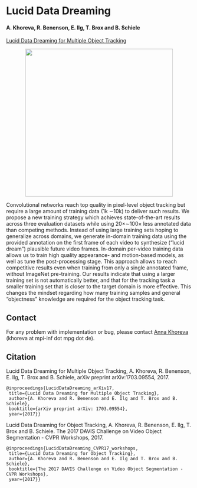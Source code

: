 # Lucid Data Dreaming

#### A. Khoreva, R. Benenson, E. Ilg, T. Brox and B. Schiele 

[Lucid Data Dreaming for Multiple Object Tracking](https://arxiv.org/abs/1703.09554)


<div style="width:100%;text-align:center;">
<a href="url"><img src="http://datasets.d2.mpi-inf.mpg.de/khoreva_LucidTracker/fig_arch.v2.png" align="center" height="400"></a>
</div>

Convolutional networks reach top quality in pixel-level object tracking but require a large amount of training data (1k ∼10k) to deliver such results. We propose a new training strategy which achieves state-of-the-art results across three evaluation datasets while using 20×∼100× less annotated data than competing methods. Instead of using large training sets hoping to generalize across domains, we generate in-domain training data using the provided annotation on the first frame of each video to synthesize (“lucid dream”) plausible future video frames. In-domain per-video training data allows us to train high quality appearance- and motion-based models, as well as tune the post-processing stage. This approach allows to reach competitive results even when training from only a single annotated frame, without ImageNet pre-training. Our results indicate that using a larger training set is not automatically better, and that for the tracking task a smaller training set that is closer to the target domain is more effective. This changes the mindset regarding how many training samples and general “objectness” knowledge are required for the object tracking task.


## Contact

For any problem with implementation or bug, please contact [Anna Khoreva](https://www.mpi-inf.mpg.de/departments/computer-vision-and-multimodal-computing/people/anna-khoreva/) (khoreva at mpi-inf dot mpg dot de).

## Citation

Lucid Data Dreaming for Multiple Object Tracking, A. Khoreva, R. Benenson, E. Ilg, T. Brox and B. Schiele, arXiv preprint arXiv:1703.09554, 2017.
```
@inproceedings{LucidDataDreaming_arXiv17,
 title={Lucid Data Dreaming for Multiple Object Tracking},
 author={A. Khoreva and R. Benenson and E. Ilg and T. Brox and B. Schiele},
 booktitle={arXiv preprint arXiv: 1703.09554},
 year={2017}}

```
Lucid Data Dreaming for Object Tracking, A. Khoreva, R. Benenson, E. Ilg, T. Brox and B. Schiele. The 2017 DAVIS Challenge on Video Object Segmentation - CVPR Workshops, 2017.
```
@inproceedings{LucidDataDreaming_CVPR17_workshops,
 title={Lucid Data Dreaming for Object Tracking},
 author={A. Khoreva and R. Benenson and E. Ilg and T. Brox and B. Schiele},
 booktitle={The 2017 DAVIS Challenge on Video Object Segmentation - CVPR Workshops},
 year={2017}}

```
